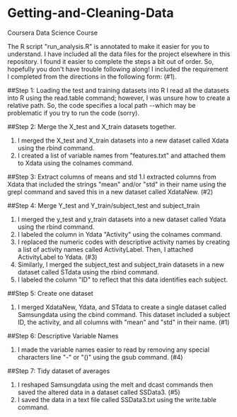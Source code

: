 # Getting-and-Cleaning-Data
Coursera Data Science Course

The R script "run_analysis.R" is annotated to make it easier for you to understand. I have included all the data files
for the project elsewhere in this repository. I found it easier to complete the steps a bit out of order. So, hopefully
you don't have trouble following along! I included the requirement I completed from the directions in the following form: (#1).

##Step 1: Loading the test and training datasets into R
  I read all the datasets into R using the read.table command; however, I was unsure how to create a relative path. So, the
  code specifies a local path --which may be problematic if you try to run the code (sorry).

##Step 2: Merge the X_test and X_train datasets together.
  1. I merged the X_test and X_train datasets into a new dataset called Xdata using the rbind command.
  2. I created a list of variable names from "features.txt" and attached them to Xdata using the colnames command.

##Step 3: Extract columns of means and std
  1.I extracted columns from Xdata that included the strings "mean" and/or "std" in their name using the grepl command and 
      saved this in a new dataset called XdataNew. (#2)

##Step 4: Merge Y_test and Y_train/subject_test and subject_train
  1. I merged the y_test and y_train datasets into a new dataset called Ydata using the rbind command.
  2. I labeled the column in Ydata "Activity" using the colnames command.
  3. I replaced the numeric codes with descriptive activity names by creating a list of activity names called ActivityLabel. 
      Then, I attached ActivityLabel to Ydata. (#3)
  4. Similarly, I merged the subject_test and subject_train datasets in a new dataset called STdata using the rbind command.
  5. I labeled the column "ID" to reflect that this data identifies each subject.

##Step 5: Create one dataset
  1. I merged XdataNew, Ydata, and STdata to create a single dataset called Samsungdata using the cbind command. This dataset
      included a subject ID, the activity, and all columns with "mean" and "std" in their name. (#1)

##Step 6: Descriptive Variable Names
  1. I made the variable names easier to read by removing any special characters line "-" or "()" using the gsub command. (#4)

##Step 7: Tidy dataset of averages
  1. I reshaped Samsungdata using the melt and dcast commands then saved the altered data in a dataset called SSData3. (#5)
  2. I saved the data in a text file called SSData3.txt using the write.table command.

